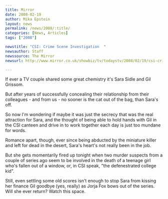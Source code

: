 ```yaml
---
title: Mirror
date: 2008-02-19
author: Mika Epstein
layout: news
permalink: /news/2008/:title/
categories: [News, Articles]
tags: ["2008"]

newstitle: "CSI: Crime Scene Investigation  "
newsauthor: Staff  
newssource: The Mirror  
newsurl: http://www.mirror.co.uk/showbiz/tv/todaystv/2008/02/19/csi-crime-scene-investigation-89520-20324532/  

---
```


If ever a TV couple shared some great chemistry it's Sara Sidle and Gil Grissom.

But after years of successfully concealing their relationship from their colleagues - and from us - no sooner is the cat out of the bag, than Sara's off.

So now I'm wondering if maybe it was just the secrecy that was the real attraction for Sara, and the thought of being able to hold hands with Gil in the CSI canteen and drive in to work together each day is just too mundane for words.

Romance apart, though, ever since being abducted by the miniature killer and left for dead in the desert, Sara's heart's not really been in the job.

But she gets momentarily fired up tonight when two murder suspects from a couple of series ago seem to be involved in the death of a teenage girl who's fallen out of a window, or, in CSI speak, "the defenestrated college kid".

Still, even settling some old scores isn't enough to stop Sara from kissing her finance Gil goodbye (yes, really) as Jorja Fox bows out of the series. Will she ever return? Watch this space.  
